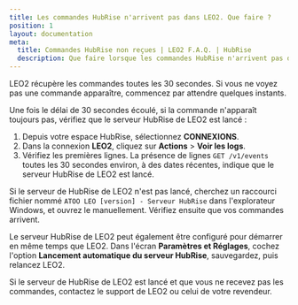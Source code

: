 ```yaml
---
title: Les commandes HubRise n'arrivent pas dans LEO2. Que faire ?
position: 1
layout: documentation
meta:
  title: Commandes HubRise non reçues | LEO2 F.A.Q. | HubRise
  description: Que faire lorsque les commandes HubRise n'arrivent pas dans LEO2.
---
```


LEO2 récupère les commandes toutes les 30 secondes. Si vous ne voyez pas une commande apparaître, commencez par attendre quelques instants.

Une fois le délai de 30 secondes écoulé, si la commande n'apparaît toujours pas, vérifiez que le serveur HubRise de LEO2 est lancé :

1. Depuis votre espace HubRise, sélectionnez **CONNEXIONS**.
1. Dans la connexion **LEO2**, cliquez sur **Actions** > **Voir les logs**.
1. Vérifiez les premières lignes. La présence de lignes `GET /v1/events` toutes les 30 secondes environ, à des dates récentes, indique que le serveur HubRise de LEO2 est lancé.

Si le serveur de HubRise de LEO2 n'est pas lancé, cherchez un raccourci fichier nommé `ATOO LEO [version] - Serveur HubRise` dans l'explorateur Windows, et ouvrez le manuellement. Vérifiez ensuite que vos commandes arrivent.

Le serveur HubRise de LEO2 peut également être configuré pour démarrer en même temps que LEO2. Dans l'écran **Paramètres et Réglages**, cochez l'option **Lancement automatique du serveur HubRise**, sauvegardez, puis relancez LEO2.

Si le serveur de HubRise de LEO2 est lancé et que vous ne recevez pas les commandes, contactez le support de LEO2 ou celui de votre revendeur.
